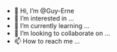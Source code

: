 - 👋 Hi, I’m @Guy-Erne
- 👀 I’m interested in ...
- 🌱 I’m currently learning ...
- 💞️ I’m looking to collaborate on ...
- 📫 How to reach me ...

<!---
Guy-Erne/Guy-Erne is a ✨ special ✨ repository because its `README.md` (this file) appears on your GitHub profile.
You can click the Preview link to take a look at your changes.
--->
